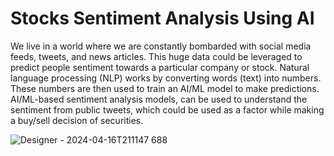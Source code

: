 # Stocks Sentiment Analysis Using AI

We live in a world where we are constantly bombarded with social media feeds, tweets, and news articles. This huge data could be leveraged to predict people sentiment towards a particular company or stock. Natural language processing (NLP) works by converting words (text) into numbers. These numbers are then used to train an AI/ML model to make predictions. AI/ML-based sentiment analysis models, can be used to understand the sentiment from public tweets, which could be used as a factor while making a buy/sell decision of securities.


![Designer - 2024-04-16T211147 688](https://github.com/Gabor-Depo/Stocks-Sentiment-Analysis-Using-AI-/assets/139584904/0bf439f0-5865-4a52-a124-f1d14d078d6c)

